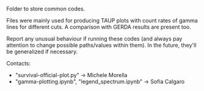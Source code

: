 Folder to store common codes.

Files were mainly used for producing TAUP plots with count rates of gamma lines for different cuts. 
A comparison with GERDA results are present too.

Report any unusual behaviour if running these codes (and always pay attention to change possible paths/values within them).
In the future, they'll be generalized if necessary.

Contacts:
- "survival-official-plot.py" -> Michele Morella
- "gamma-plotting.ipynb", "legend\_spectrum.ipynb" -> Sofia Calgaro
